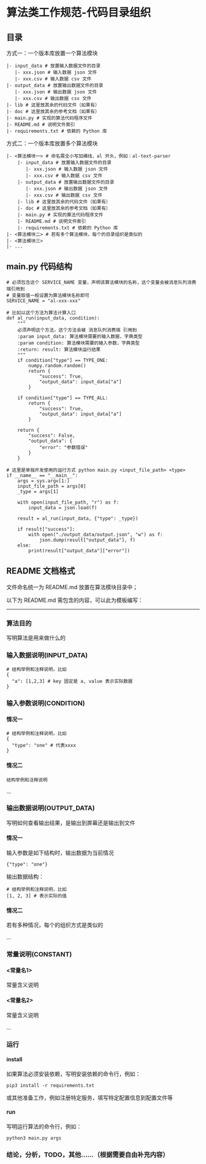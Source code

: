 # 算法类工作规范-代码目录组织


## 目录

方式一：一个版本库放置一个算法模块
```
|- input_data # 放置输入数据文件的目录
   |- xxx.json # 输入数据 json 文件
   |- xxx.csv # 输入数据 csv 文件
|- output_data # 放置输出数据文件的目录
   |- xxx.json # 输出数据 json 文件
   |- xxx.csv # 输出数据 csv 文件
|- lib # 这里放其余的代码文件（如果有）
|- doc # 这里放其余的参考文档（如果有）
|- main.py # 实现的算法代码程序文件
|- README.md # 说明文件索引
|- requirements.txt # 依赖的 Python 库
```

方式二：一个版本库放置多个算法模块
```
|- <算法模块一> # 命名需全小写加横线，al 开头，例如：al-text-parser
    |- input_data # 放置输入数据文件的目录
       |- xxx.json # 输入数据 json 文件
       |- xxx.csv # 输入数据 csv 文件
    |- output_data # 放置输出数据文件的目录
       |- xxx.json # 输出数据 json 文件
       |- xxx.csv # 输出数据 csv 文件
    |- lib # 这里放其余的代码文件（如果有）
    |- doc # 这里放其余的参考文档（如果有）
    |- main.py # 实现的算法代码程序文件
    |- README.md # 说明文件索引
    |- requirements.txt # 依赖的 Python 库
|- <算法模块二> # 若有多个算法模块，每个的目录组织是类似的
|- <算法模块三> 
|- ...
```

## main.py 代码结构
```
# 必须包含这个 SERVICE_NAME 变量，声明该算法模块的名称，这个变量会被消息队列消费端引用到
# 变量取值一般设置为算法模块名称即可
SERVICE_NAME = "al-xxx-xxx"

# 比如以这个方法为算法计算入口
def al_run(input_data, condition):
    """
    必须声明这个方法，这个方法会被 消息队列消费端 引用到
    :param input_data: 算法模块需要的输入数据，字典类型
    :param condition: 算法模块需要的输入参数，字典类型
    :return: result: 算法模块运行结果
    """
    if condition["type"] == TYPE_ONE:
        numpy.random.random()
        return {
            "success": True,
            "output_data": input_data["a"]
        }

    if condition["type"] == TYPE_ALL:
        return {
            "success": True,
            "output_data": input_data["a"]
        }

    return {
        "success": False,
        "output_data": {
            "error": "参数错误"
        }
    }
    
# 这里是单独开发使用的运行方式 python main.py <input_file_path> <type>
if __name__ == "__main__":
    args = sys.argv[1:]
    input_file_path = args[0]
    _type = args[1]

    with open(input_file_path, "r") as f:
        input_data = json.load(f)

    result = al_run(input_data, {"type": _type})

    if result["success"]:
        with open("./output_data/output.json", "w") as f:
            json.dump(result["output_data"], f)
    else:
        print(result["output_data"]["error"])
```

## README 文档格式

文件命名统一为 README.md 放置在算法模块目录中；  

以下为 README.md 需包含的内容，可以此为模板编写：

--------

### 算法目的

写明算法是用来做什么的

### 输入数据说明(INPUT_DATA)

```
# 结构举例和注释说明，比如
{
  "a": [1,2,3] # key 固定是 a, value 表示实际数据
}
```

### 输入参数说明(CONDITION)

#### 情况一
```
# 结构举例和注释说明，比如
{
  "type": "one" # 代表xxxx
}
```

#### 情况二
```
结构举例和注释说明
```

...

### 输出数据说明(OUTPUT_DATA)
写明如何查看输出结果，是输出到屏幕还是输出到文件

#### 情况一
输入参数是如下结构时，输出数据为当前情况
```
{"type": "one"}
```

输出数据结构：
```
# 结构举例和注释说明，比如
[1, 2, 3] # 表示实际的值
```

#### 情况二
若有多种情况，每个的组织方式是类似的

...

### 常量说明(CONSTANT)
#### <常量名1>

常量含义说明

#### <常量名2>

常量含义说明

...


### 运行

#### install

如果算法必须安装依赖，写明安装依赖的命令行，例如：

```
pip3 install -r requirements.txt
```

或其他准备工作，例如注册特定服务，填写特定配置信息到配置文件等

#### run

写明运行算法的命令行，例如：

```
python3 main.py args
```


### 结论，分析，TODO，其他……（根据需要自由补充内容）

